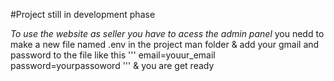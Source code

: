 #Project still in development phase

_To use the website as seller you have to acess the admin panel_
you nedd to make a new file named .env in the project man folder &
add your gmail and password to the file like this 
'''
email=youur_email
password=yourpassoword
'''
& you are get ready